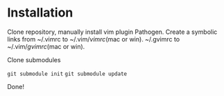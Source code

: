 # Installation
Clone repository, manually install vim plugin Pathogen.
Create a symbolic links from
~/.vimrc to ~/.vim/_vimrc_(mac or win).
~/.gvimrc to ~/.vim/_gvimrc_(mac or win).

Clone submodules

`git submodule init`
`git submodule update`

Done!
